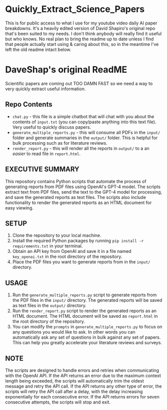 # Quickly_Extract_Science_Papers

This is for public access to what I use for my youtube video daily AI paper breakdowns. 
It's a heavily edited version of David Shapiro's original repo that's been suited to my needs. 
I don't think anybody will really find it useful but who knows.
No real plan to bring the readme up to date unless I find that people actually start using & caring about this, so in the meantime I've left the old readme intact below.




# DaveShap's original ReadME
Scientific papers are coming out TOO DAMN FAST so we need a way to very quickly extract useful information.

## Repo Contents

- `chat.py` - this file is a simple chatbot that will chat with you about the contents of `input.txt` (you can copy/paste anything into this text file). Very useful to quickly discuss papers. 
- `generate_multiple_reports.py` - this will consume all PDFs in the `input/` folder and generate summaries in the `output/` folder. This is helpful for bulk processing such as for literature reviews. 
- `render_report.py` - this will render all the reports in `output/` to a an *easier* to read file in `report.html`.

## EXECUTIVE SUMMARY

This repository contains Python scripts that automate the process of generating reports from PDF files using OpenAI's
GPT-4 model. The scripts extract text from PDF files, send the text to the GPT-4 model for processing, and save the
generated reports as text files. The scripts also include functionality to render the generated reports as an HTML
document for easy viewing.

## SETUP

1. Clone the repository to your local machine.
2. Install the required Python packages by running `pip install -r requirements.txt` in your terminal.
3. Obtain an API key from OpenAI and save it in a file named `key_openai.txt` in the root directory of the repository.
4. Place the PDF files you want to generate reports from in the `input/` directory.

## USAGE

1. Run the `generate_multiple_reports.py` script to generate reports from the PDF files in the `input/` directory. The
generated reports will be saved as text files in the `output/` directory.
2. Run the `render_report.py` script to render the generated reports as an HTML document. The HTML document will be
saved as `report.html` in the root directory of the repository.
3. You can modify the `prompts` in `generate_multiple_reports.py` to focus on any questions you would like to ask. In other words you can automatically ask any set of questions in bulk against any set of papers. This can help you greatly accelerate your literature reviews and surveys.

## NOTE

The scripts are designed to handle errors and retries when communicating with the OpenAI API. If the API returns an
error due to the maximum context length being exceeded, the scripts will automatically trim the oldest message and retry
the API call. If the API returns any other type of error, the scripts will retry the API call after a delay, with the
delay increasing exponentially for each consecutive error. If the API returns errors for seven consecutive attempts, the
scripts will stop and exit.
